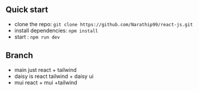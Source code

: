 ## Quick start

- clone the repo: `git clone https://github.com/Narathip99/react-js.git`
- install dependencies: `npm install`
- start : `npm run dev`

## Branch

- main just react + tailwind
- daisy is react tailwind + daisy ui
- mui react + mui +tailwind
